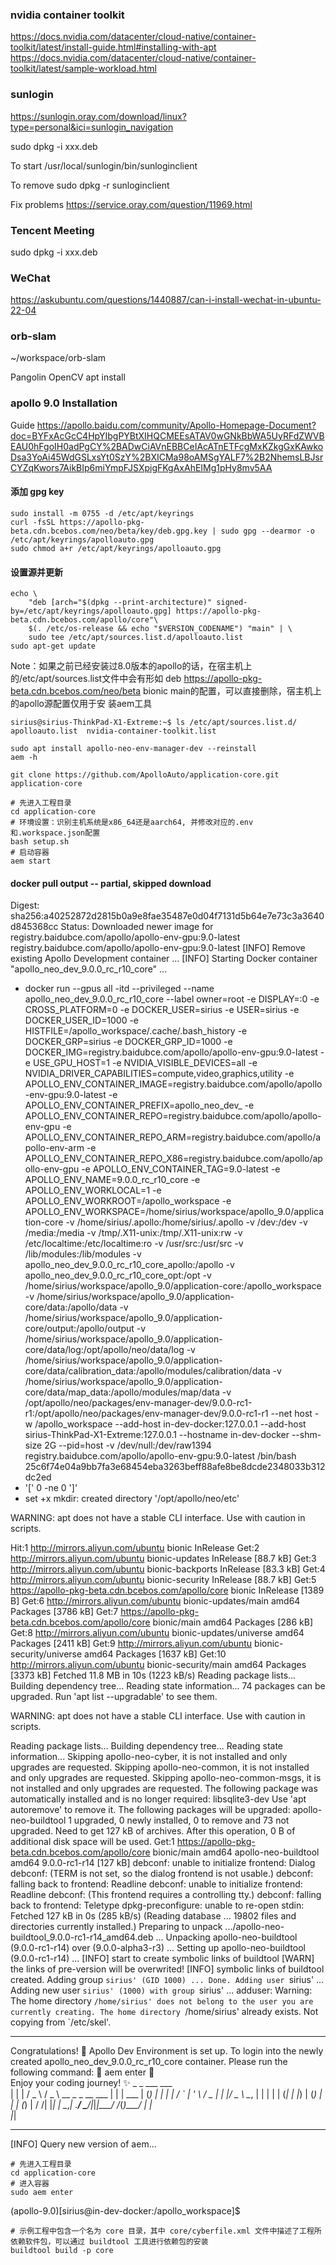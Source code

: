 ### nvidia container toolkit
https://docs.nvidia.com/datacenter/cloud-native/container-toolkit/latest/install-guide.html#installing-with-apt
https://docs.nvidia.com/datacenter/cloud-native/container-toolkit/latest/sample-workload.html

### sunlogin
https://sunlogin.oray.com/download/linux?type=personal&ici=sunlogin_navigation

sudo dpkg -i xxx.deb

To start
    /usr/local/sunlogin/bin/sunloginclient

To remove
    sudo dpkg -r sunloginclient

Fix problems
https://service.oray.com/question/11969.html 

### Tencent Meeting
sudo dpkg -i xxx.deb

### WeChat
https://askubuntu.com/questions/1440887/can-i-install-wechat-in-ubuntu-22-04 

### orb-slam
~/workspace/orb-slam

Pangolin
OpenCV
    apt install 

### apollo 9.0 Installation

Guide
https://apollo.baidu.com/community/Apollo-Homepage-Document?doc=BYFxAcGcC4HpYIbgPYBtXIHQCMEEsATAV0wGNkBbWA5UyRFdZWVBEAU0hFgoIH0adPgCY%2BADwCiAVnEBBCeIAcATnETFcgMxKZkgGxKAwkoDsa3YoAi45WdGSLxsYt0SzY%2BXICMa98oAMSgYALF7%2B2NhemsLBJsrCYZqKwors7AikBIp6miYmpFJSXpigFKgAxAhEIMg1pHy8mv5AA

#### 添加 gpg key
```
sudo install -m 0755 -d /etc/apt/keyrings
curl -fsSL https://apollo-pkg-beta.cdn.bcebos.com/neo/beta/key/deb.gpg.key | sudo gpg --dearmor -o /etc/apt/keyrings/apolloauto.gpg
sudo chmod a+r /etc/apt/keyrings/apolloauto.gpg
```

#### 设置源并更新
```
echo \
    "deb [arch="$(dpkg --print-architecture)" signed-by=/etc/apt/keyrings/apolloauto.gpg] https://apollo-pkg-beta.cdn.bcebos.com/apollo/core"\
    $(. /etc/os-release && echo "$VERSION_CODENAME") "main" | \
    sudo tee /etc/apt/sources.list.d/apolloauto.list
sudo apt-get update
```

Note：如果之前已经安装过8.0版本的apollo的话，在宿主机上的/etc/apt/sources.list文件中会有形如 deb https://apollo-pkg-beta.cdn.bcebos.com/neo/beta bionic main的配置，可以直接删除，宿主机上的apollo源配置仅用于安 装aem工具 

```
sirius@sirius-ThinkPad-X1-Extreme:~$ ls /etc/apt/sources.list.d/
apolloauto.list  nvidia-container-toolkit.list
```

```
sudo apt install apollo-neo-env-manager-dev --reinstall
aem -h
```

```
git clone https://github.com/ApolloAuto/application-core.git application-core
```

```
# 先进入工程目录
cd application-core
# 环境设置：识别主机系统是x86_64还是aarch64, 并修改对应的.env和.workspace.json配置
bash setup.sh
# 启动容器
aem start
```

#### docker pull output -- partial, skipped download
Digest: sha256:a40252872d2815b0a9e8fae35487e0d04f7131d5b64e7e73c3a3640d845368cc
Status: Downloaded newer image for registry.baidubce.com/apollo/apollo-env-gpu:9.0-latest
registry.baidubce.com/apollo/apollo-env-gpu:9.0-latest
[INFO] Remove existing Apollo Development container ...
[INFO] Starting Docker container "apollo_neo_dev_9.0.0_rc_r10_core" ...
+ docker run --gpus all -itd --privileged --name apollo_neo_dev_9.0.0_rc_r10_core --label owner=root -e DISPLAY=:0 -e CROSS_PLATFORM=0 -e DOCKER_USER=sirius -e USER=sirius -e DOCKER_USER_ID=1000 -e HISTFILE=/apollo_workspace/.cache/.bash_history -e DOCKER_GRP=sirius -e DOCKER_GRP_ID=1000 -e DOCKER_IMG=registry.baidubce.com/apollo/apollo-env-gpu:9.0-latest -e USE_GPU_HOST=1 -e NVIDIA_VISIBLE_DEVICES=all -e NVIDIA_DRIVER_CAPABILITIES=compute,video,graphics,utility -e APOLLO_ENV_CONTAINER_IMAGE=registry.baidubce.com/apollo/apollo-env-gpu:9.0-latest -e APOLLO_ENV_CONTAINER_PREFIX=apollo_neo_dev_ -e APOLLO_ENV_CONTAINER_REPO=registry.baidubce.com/apollo/apollo-env-gpu -e APOLLO_ENV_CONTAINER_REPO_ARM=registry.baidubce.com/apollo/apollo-env-arm -e APOLLO_ENV_CONTAINER_REPO_X86=registry.baidubce.com/apollo/apollo-env-gpu -e APOLLO_ENV_CONTAINER_TAG=9.0-latest -e APOLLO_ENV_NAME=9.0.0_rc_r10_core -e APOLLO_ENV_WORKLOCAL=1 -e APOLLO_ENV_WORKROOT=/apollo_workspace -e APOLLO_ENV_WORKSPACE=/home/sirius/workspace/apollo_9.0/application-core -v /home/sirius/.apollo:/home/sirius/.apollo -v /dev:/dev -v /media:/media -v /tmp/.X11-unix:/tmp/.X11-unix:rw -v /etc/localtime:/etc/localtime:ro -v /usr/src:/usr/src -v /lib/modules:/lib/modules -v apollo_neo_dev_9.0.0_rc_r10_core_apollo:/apollo -v apollo_neo_dev_9.0.0_rc_r10_core_opt:/opt -v /home/sirius/workspace/apollo_9.0/application-core:/apollo_workspace -v /home/sirius/workspace/apollo_9.0/application-core/data:/apollo/data -v /home/sirius/workspace/apollo_9.0/application-core/output:/apollo/output -v /home/sirius/workspace/apollo_9.0/application-core/data/log:/opt/apollo/neo/data/log -v /home/sirius/workspace/apollo_9.0/application-core/data/calibration_data:/apollo/modules/calibration/data -v /home/sirius/workspace/apollo_9.0/application-core/data/map_data:/apollo/modules/map/data -v /opt/apollo/neo/packages/env-manager-dev/9.0.0-rc1-r1:/opt/apollo/neo/packages/env-manager-dev/9.0.0-rc1-r1 --net host -w /apollo_workspace --add-host in-dev-docker:127.0.0.1 --add-host sirius-ThinkPad-X1-Extreme:127.0.0.1 --hostname in-dev-docker --shm-size 2G --pid=host -v /dev/null:/dev/raw1394 registry.baidubce.com/apollo/apollo-env-gpu:9.0-latest /bin/bash
25c6f74e04a9bb7fa3e68454eba3263beff88afe8be8dcde2348033b312dc2ed
+ '[' 0 -ne 0 ']'
+ set +x
mkdir: created directory '/opt/apollo/neo/etc'

WARNING: apt does not have a stable CLI interface. Use with caution in scripts.

Hit:1 http://mirrors.aliyun.com/ubuntu bionic InRelease
Get:2 http://mirrors.aliyun.com/ubuntu bionic-updates InRelease [88.7 kB]
Get:3 http://mirrors.aliyun.com/ubuntu bionic-backports InRelease [83.3 kB]
Get:4 http://mirrors.aliyun.com/ubuntu bionic-security InRelease [88.7 kB]
Get:5 https://apollo-pkg-beta.cdn.bcebos.com/apollo/core bionic InRelease [1389 B]
Get:6 http://mirrors.aliyun.com/ubuntu bionic-updates/main amd64 Packages [3786 kB]
Get:7 https://apollo-pkg-beta.cdn.bcebos.com/apollo/core bionic/main amd64 Packages [286 kB]
Get:8 http://mirrors.aliyun.com/ubuntu bionic-updates/universe amd64 Packages [2411 kB]
Get:9 http://mirrors.aliyun.com/ubuntu bionic-security/universe amd64 Packages [1637 kB]
Get:10 http://mirrors.aliyun.com/ubuntu bionic-security/main amd64 Packages [3373 kB]
Fetched 11.8 MB in 10s (1223 kB/s)
Reading package lists...
Building dependency tree...
Reading state information...
74 packages can be upgraded. Run 'apt list --upgradable' to see them.

WARNING: apt does not have a stable CLI interface. Use with caution in scripts.

Reading package lists...
Building dependency tree...
Reading state information...
Skipping apollo-neo-cyber, it is not installed and only upgrades are requested.
Skipping apollo-neo-common, it is not installed and only upgrades are requested.
Skipping apollo-neo-common-msgs, it is not installed and only upgrades are requested.
The following package was automatically installed and is no longer required:
  libsqlite3-dev
Use 'apt autoremove' to remove it.
The following packages will be upgraded:
  apollo-neo-buildtool
1 upgraded, 0 newly installed, 0 to remove and 73 not upgraded.
Need to get 127 kB of archives.
After this operation, 0 B of additional disk space will be used.
Get:1 https://apollo-pkg-beta.cdn.bcebos.com/apollo/core bionic/main amd64 apollo-neo-buildtool amd64 9.0.0-rc1-r14 [127 kB]
debconf: unable to initialize frontend: Dialog
debconf: (TERM is not set, so the dialog frontend is not usable.)
debconf: falling back to frontend: Readline
debconf: unable to initialize frontend: Readline
debconf: (This frontend requires a controlling tty.)
debconf: falling back to frontend: Teletype
dpkg-preconfigure: unable to re-open stdin: 
Fetched 127 kB in 0s (285 kB/s)
(Reading database ... 19802 files and directories currently installed.)
Preparing to unpack .../apollo-neo-buildtool_9.0.0-rc1-r14_amd64.deb ...
Unpacking apollo-neo-buildtool (9.0.0-rc1-r14) over (9.0.0-alpha3-r3) ...
Setting up apollo-neo-buildtool (9.0.0-rc1-r14) ...
[INFO] start to create symbolic links of buildtool
[WARN] the links of pre-version will be overwrited!
[INFO] symbolic links of buildtool created.
Adding group `sirius' (GID 1000) ...
Done.
Adding user `sirius' ...
Adding new user `sirius' (1000) with group `sirius' ...
adduser: Warning: The home directory `/home/sirius' does not belong to the user you are currently creating.
The home directory `/home/sirius' already exists.  Not copying from `/etc/skel'.
**************************************************************
  Congratulations! 🎉 Apollo Dev Environment is set up.
 To login into the newly created apollo_neo_dev_9.0.0_rc_r10_core container.
   Please run the following command: 🌟 aem enter 🌟  
          Enjoy your coding journey! ✨
                         _ _          ___   ___  
                        | | |        / _ \ / _ \ 
        __ _ _ __   ___ | | | ___   | (_) | | | |
       / _` | '_ \ / _ \| | |/ _ \   \__, | | | |
      | (_| | |_) | (_) | | | (_) |    / /| |_| |
       \__,_| .__/ \___/|_|_|\___/    /_(_)\___/ 
            | |                                  
            |_|                                   
**************************************************************
[INFO] Query new version of aem...

```
# 先进入工程目录
cd application-core
# 进入容器
sudo aem enter
```

(apollo-9.0)[sirius@in-dev-docker:/apollo_workspace]$

```
# 示例工程中包含一个名为 core 目录，其中 core/cyberfile.xml 文件中描述了工程所依赖软件包，可以通过 buildtool 工具进行依赖包的安装
buildtool build -p core
```